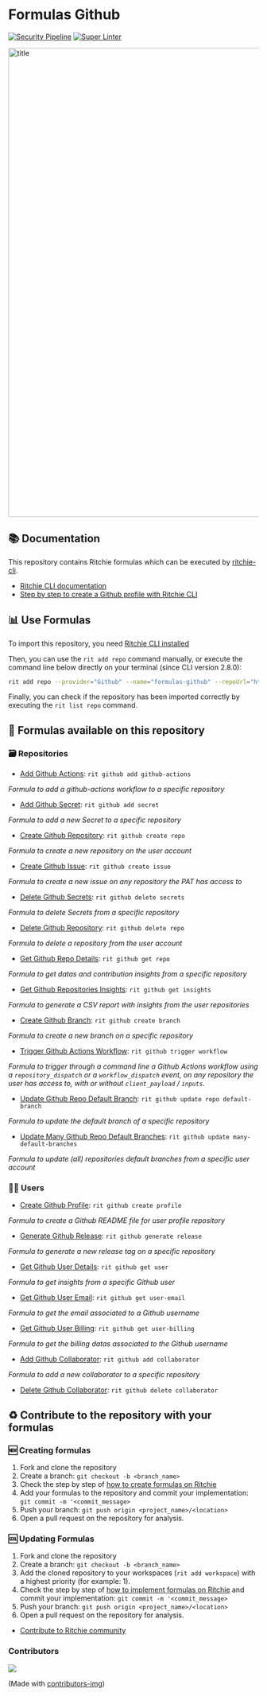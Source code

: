 # Formulas Github

[![Security Pipeline](https://github.com/GuillaumeFalourd/formulas-github/actions/workflows/security_pipeline.yml/badge.svg)](https://github.com/GuillaumeFalourd/formulas-github/actions/workflows/security_pipeline.yml) [![Super Linter](https://github.com/GuillaumeFalourd/formulas-github/actions/workflows/super-linter.yml/badge.svg)](https://github.com/GuillaumeFalourd/formulas-github/actions/workflows/super-linter.yml)

<img width="944" alt="title" src="https://user-images.githubusercontent.com/22433243/117589495-34453800-b100-11eb-9878-9e33af7686b4.png">

## 📚 Documentation

This repository contains Ritchie formulas which can be executed by [ritchie-cli](https://github.com/ZupIT/ritchie-cli).

- [Ritchie CLI documentation](https://docs.ritchiecli.io)
- [Step by step to create a Github profile with Ritchie CLI](https://bit.ly/devtoritgithubcreateprofile)

## 📊 Use Formulas

To import this repository, you need [Ritchie CLI installed](https://docs.ritchiecli.io/getting-started/installation)

Then, you can use the `rit add repo` command manually, or execute the command line below directly on your terminal (since CLI version 2.8.0):

```bash
rit add repo --provider="Github" --name="formulas-github" --repoUrl="https://github.com/GuillaumeFalourd/formulas-github" --priority=1
```

Finally, you can check if the repository has been imported correctly by executing the `rit list repo` command.

## 🔎 Formulas available on this repository

### 🗃 Repositories

- [Add Github Actions](https://github.com/GuillaumeFalourd/formulas-github/tree/master/github/add/github-actions): `rit github add github-actions`

*Formula to add a github-actions workflow to a specific repository*

- [Add Github Secret](https://github.com/GuillaumeFalourd/formulas-github/tree/master/github/add/secret): `rit github add secret`

*Formula to add a new Secret to a specific repository*

- [Create Github Repository](https://github.com/GuillaumeFalourd/formulas-github/tree/master/github/create/repo): `rit github create repo`

*Formula to create a new repository on the user account*

- [Create Github Issue](https://github.com/GuillaumeFalourd/formulas-github/tree/master/github/create/issue): `rit github create issue`

*Formula to create a new issue on any repository the PAT has access to*

- [Delete Github Secrets](https://github.com/GuillaumeFalourd/formulas-github/tree/master/github/delete/secrets): `rit github delete secrets`

*Formula to delete Secrets from a specific repository*

- [Delete Github Repository](https://github.com/GuillaumeFalourd/formulas-github/tree/master/github/delete/repo): `rit github delete repo`

*Formula to delete a repository from the user account*

- [Get Github Repo Details](https://github.com/GuillaumeFalourd/formulas-github/tree/master/github/get/repo): `rit github get repo`

*Formula to get datas and contribution insights from a specific repository*

- [Get Github Repositories Insights](https://github.com/GuillaumeFalourd/formulas-github/tree/master/github/get/insights): `rit github get insights`

*Formula to generate a CSV report with insights from the user repositories*

- [Create Github Branch](https://github.com/GuillaumeFalourd/formulas-github/tree/master/github/create/branch): `rit github create branch`

*Formula to create a new branch on a specific repository*

- [Trigger Github Actions Workflow](https://github.com/GuillaumeFalourd/formulas-github/blob/master/github/trigger/workflow/README.md): `rit github trigger workflow`

*Formula to trigger through a command line a Github Actions workflow using a `repository_dispatch` or a `workflow_dispatch` event, on any repository the user has access to, with or without `client_payload` / `inputs`.*

- [Update Github Repo Default Branch](https://github.com/GuillaumeFalourd/formulas-github/tree/master/github/update/repo/default-branch): `rit github update repo default-branch`

*Formula to update the default branch of a specific repository*

- [Update Many Github Repo Default Branches](https://github.com/GuillaumeFalourd/formulas-github/tree/master/github/update/many-default-branches): `rit github update many-default-branches`

*Formula to update (all) repositories default branches from a specific user account*

### 🧑‍💻 Users

- [Create Github Profile](https://github.com/GuillaumeFalourd/formulas-github/tree/master/github/create/profile): `rit github create profile`

*Formula to create a Github README file for user profile repository*

- [Generate Github Release](https://github.com/GuillaumeFalourd/formulas-github/tree/master/github/generate/release): `rit github generate release`

*Formula to generate a new release tag on a specific repository*

- [Get Github User Details](https://github.com/GuillaumeFalourd/formulas-github/tree/master/github/get/user): `rit github get user`

*Formula to get insights from a specific Github user*

- [Get Github User Email](https://github.com/GuillaumeFalourd/formulas-github/tree/master/github/get/user-email): `rit github get user-email`

*Formula to get the email associated to a Github username*

- [Get Github User Billing](https://github.com/GuillaumeFalourd/formulas-github/tree/master/github/get/user-billing): `rit github get user-billing`

*Formula to get the billing datas associated to the Github username*

- [Add Github Collaborator](https://github.com/GuillaumeFalourd/formulas-github/tree/master/github/add/collaborator): `rit github add collaborator`

*Formula to add a new collaborator to a specific repository*

- [Delete Github Collaborator](https://github.com/GuillaumeFalourd/formulas-github/tree/master/github/delete/collaborator): `rit github delete collaborator`

## ♻️ Contribute to the repository with your formulas

### 🆕 Creating formulas

1. Fork and clone the repository
2. Create a branch: `git checkout -b <branch_name>`
3. Check the step by step of [how to create formulas on Ritchie](https://docs.ritchiecli.io/tutorials/formulas/how-to-create-formulas)
4. Add your formulas to the repository
and commit your implementation: `git commit -m '<commit_message>`
5. Push your branch: `git push origin <project_name>/<location>`
6. Open a pull request on the repository for analysis.

### 🆒 Updating Formulas

1. Fork and clone the repository
2. Create a branch: `git checkout -b <branch_name>`
3. Add the cloned repository to your workspaces (`rit add workspace`) with a highest priority (for example: 1).
4. Check the step by step of [how to implement formulas on Ritchie](https://docs.ritchiecli.io/tutorials/formulas/how-to-implement-a-formula)
and commit your implementation: `git commit -m '<commit_message>`
5. Push your branch: `git push origin <project_name>/<location>`
6. Open a pull request on the repository for analysis.

- [Contribute to Ritchie community](https://github.com/ZupIT/ritchie-formulas/blob/master/CONTRIBUTING.md)

### Contributors

<a href="https://github.com/GuillaumeFalourd/formulas-github/graphs/contributors">
  <img src="https://contrib.rocks/image?repo=GuillaumeFalourd/formulas-github" />
</a>

(Made with [contributors-img](https://contrib.rocks))
